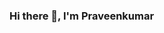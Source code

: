 ### Hi there 👋, I'm Praveenkumar

<!--
**PraveenKKS/PraveenKKS** is a ✨ _special_ ✨ repository because its `README.md` (this file) appears on your GitHub profile.

Here are some ideas to get you started:

- 🔭 I’m currently working in Cognizant
- 🌱 I’m currently learning Azure DevOps
- 👯 I’m looking to collaborate on OpenSource Projects
- 📫 How to reach me: imailpraveen@gmail.com
- 😄 Pronouns: He/Him
- ⚡ Fun fact: Watching Movies & Web Series and Listening to Music.
-->
